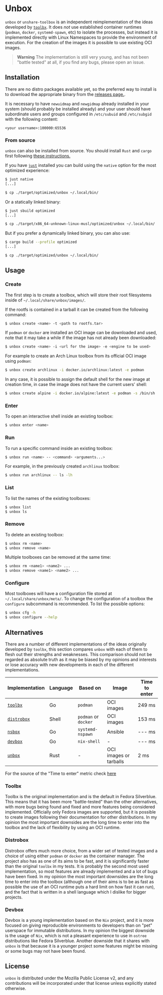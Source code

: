 # Unbox

`unbox` or `unshare-toolbox` is an independent reimplementation of the ideas developed by [`toolbx`](https://containertoolbx.org/).
It does _not_ use established container runtimes (`podman`, `docker`, `systemd-spawn`, etc) to isolate the processes, but instead it
is implemented directly with Linux Namespaces to provide the environment of execution. For the creation of the images it is possible
to use existing OCI images.

> **Warning**
> The implementation is still very young, and has not been "battle tested" at all, if you find any bugs, please open an issue.

## Installation

There are no distro packages available yet, so the preferred way to install is to download the appropriate binary from the [releases page.](https://github.com/lopukhov/unbox/releases).

It is necessary to have `newuidmap` and `newgidmap` already installed in your system (should probably be installed already) and your user should have subordinate users and groups configured
in `/etc/subuid` and `/etc/subgid` with the following content:

```
<your username>:100000:65536
```

### From source

`unbox` can also be installed from source. You should install `Rust` and `cargo` first following [these instructions.](https://www.rust-lang.org/tools/install)

If you have [`just`](https://github.com/casey/just) installed you can build using the `native` option for the most optimized experience:

```sh
$ just native
[...]

$ cp ./target/optimized/unbox ~/.local/bin/
```

Or a statically linked binary:

```sh
$ just sbuild optimized
[...]

$ cp ./target/x86_64-unknown-linux-musl/optimized/unbox ~/.local/bin/
```

But if you prefer a dynamically linked binary, you can also use:

```sh
$ cargo build --profile optimized
[...]

$ cp ./target/optimized/unbox ~/.local/bin/
```

## Usage

### Create

The first step is to create a toolbox, which will store their root filesystems inside of `~/.local/share/unbox/images/`.

If the rootfs is contained in a tarball it can be created from the following command:

```sh
$ unbox create <name> -t <path to rootfs.tar>
```

If `podman` or `docker` are installed an OCI image can be downloaded and used, note that it may take a while if the image has not already been downloaded:

```sh
$ unbox create <name> -i <url for the image> -e <engine to be used>
```

For example to create an Arch Linux toolbox from its official OCI image using `podman`:

```sh
$ unbox create archlinux -i docker.io/archlinux:latest -e podman
```

In any case, it is possible to assign the default shell for the new image at creation time, in case the image does not have the current users' shell:

```sh
$ unbox create alpine -i docker.io/alpine:latest -e podman -s /bin/sh
```

### Enter

To open an interactive shell inside an existing toolbox:

```sh
$ unbox enter <name>
```

### Run

To run a specific command inside an existing toolbox:

```sh
$ unbox run <name> -- <command> <arguments...>
```

For example, in the previously created `archlinux` toolbox:

```sh
$ unbox run archlinux -- ls -lh
```

### List

To list the names of the existing toolboxes:

```sh
$ unbox list
$ unbox ls
```

### Remove

To delete an existing toolbox:

```sh
$ unbox rm <name>
$ unbox remove <name>
```

Multiple toolboxes can be removed at the same time:

```sh
$ unbox rm <name1> <name2> ...
$ unbox remove <name1> <name2> ...
```

### Configure

Most toolboxes will have a configuration file stored at `~/.local/share/unbox/meta/`. To change the configuration of a toolbox the `configure`
subcommand is recommended. To list the possible options:

```sh
$ unbox cfg -h
$ unbox configure --help
```

## Alternatives

There are a number of different implementations of the ideas originally developed by `toolbx`, this section compares `unbox` with each of them
to flesh out their strengths and weaknesses. This comparison should not be regarded as absolute truth as it may be biased by my opinions and interests
or lose accuracy with new developments in each of the different implementations.

| Implementation                                       | Language | Based on             | Image                  | Time to enter |
|------------------------------------------------------|----------|----------------------|------------------------|---------------|
| [`toolbx`](https://github.com/containers/toolbox)    | Go       | `podman`             | OCI images             | 249 ms        |
| [`distrobox`](https://github.com/89luca89/distrobox) | Shell    | `podman` or `docker` | OCI images             | 153 ms        |
| [`nsbox`](https://github.com/refi64/nsbox)           | Go       | `systemd-nspawn`     | Ansible                | --- ms        |
| [`devbox`](https://github.com/jetpack-io/devbox)     | Go       | `nix-shell`          | -                      | --- ms        |
| [`unbox`](https://github.com/lopukhov/unbox)         | Rust     | -                    | OCI images or tarballs | 2 ms          |

For the source of the "Time to enter" metric check [here](BENCH.md)

### Toolbx

Toolbx is the original implementation and is the default in Fedora Silverblue. This means that it has been more "battle-tested" than the other alternatives,
with more bugs being found and fixed and more features being considered implemented. Officially only Fedora images are supported, but it is possible to create
images following their documentation for other distributions. In my opinion the most important downsides are the long time to enter into the toolbox and the lack
of flexibility by using an OCI runtime.

### Distrobox

Distrobox offers much more choice, from a wider set of tested images and a choice of using either `podman` or `docker` as the container manager. The project also
has as one of its aims to be fast, and it is significantly faster than the original `toolbx` in my tests. It is probably the second most used implementation, so
most features are already implemented and a lot of bugs have been fixed. In my opinion the most important downsides are the long time to enter into the toolbox
(although one of their aims is to be as fast as possible the use of an OCI runtime puts a hard limit on how fast it can run), and the fact that is written in
a shell language which I dislike for bigger projects.

### Devbox

Devbox is a young implementation based on the `Nix` project, and it is more focused on giving reproducible environments to developers than on "pet" userspace for
immutable distributions. In my opinion the biggest downside is the usage of `Nix`, which is not a pleasant experience to use in `ostree` distributions like
Fedora Silverblue. Another downside that it shares with `unbox` is that because it is a younger project some features might be missing or some bugs may not have been
found.

## License

`unbox` is distributed under the Mozilla Public License v2, and any contributions will be incorporated under that license unless explicitly stated otherwise.

